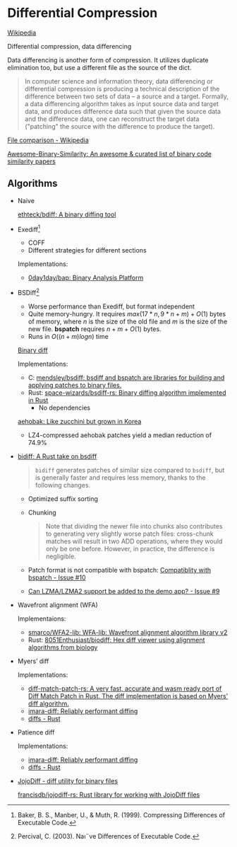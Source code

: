 # Differential Compression
[Wikipedia](https://en.wikipedia.org/wiki/Data_differencing)

Differential compression, data differencing

Data differencing is another form of compression. It utilizes duplicate elimination too, but use a different file as the source of the dict.

> In computer science and information theory, data differencing or differential compression is producing a technical description of the difference between two sets of data – a source and a target. Formally, a data differencing algorithm takes as input source data and target data, and produces difference data such that given the source data and the difference data, one can reconstruct the target data ("patching" the source with the difference to produce the target).

[File comparison - Wikipedia](https://en.wikipedia.org/wiki/File_comparison)

[Awesome-Binary-Similarity: An awesome & curated list of binary code similarity papers](https://github.com/SystemSecurityStorm/Awesome-Binary-Similarity)

## Algorithms
- Naive

  [ethteck/bdiff: A binary diffing tool](https://github.com/ethteck/bdiff)

- Exediff[^bakerCompressingDifferencesExecutable1999]
  - COFF
  - Different strategies for different sections

  Implementations:
  - [0day1day/bap: Binary Analysis Platform](https://github.com/0day1day/bap)

- BSDiff[^percivalNaiveDifferencesExecutable2003]
  - Worse performance than Exediff, but format independent
  - Quite memory-hungry. It requires $max(17*n,9*n+m)+O(1)$ bytes of memory, where $n$ is the size of the old file and $m$ is the size of the new file. **bspatch** requires $n+m+O(1)$ bytes.
  - Runs in $O((n+m) log n)$ time

  [Binary diff](https://www.daemonology.net/bsdiff/)

  Implementations:
  - C: [mendsley/bsdiff: bsdiff and bspatch are libraries for building and applying patches to binary files.](https://github.com/mendsley/bsdiff)
  - Rust: [space-wizards/bsdiff-rs: Binary diffing algorithm implemented in Rust](https://github.com/space-wizards/bsdiff-rs)
    - No dependencies

  [aehobak: Like zucchini but grown in Korea](https://github.com/barrbrain/aehobak)
  - LZ4-compressed aehobak patches yield a median reduction of 74.9%

- [bidiff: A Rust take on bsdiff](https://github.com/divvun/bidiff)

  > `bidiff` generates patches of similar size compared to `bsdiff`, but is generally faster and requires less memory, thanks to the following changes.
  - Optimized suffix sorting
  - Chunking

    > Note that dividing the newer file into chunks also contributes to generating very slightly worse patch files: cross-chunk matches will result in two ADD operations, where they would only be one before. However, in practice, the difference is negligible.

  - Patch format is not compatible with bspatch: [Compatiblity with bspatch - Issue #10](https://github.com/divvun/bidiff/issues/10)
  - [Can LZMA/LZMA2 support be added to the demo app? - Issue #9](https://github.com/divvun/bidiff/issues/9)

- Wavefront alignment (WFA)

  Implementaions:
  - [smarco/WFA2-lib: WFA-lib: Wavefront alignment algorithm library v2](https://github.com/smarco/WFA2-lib)
  - Rust: [8051Enthusiast/biodiff: Hex diff viewer using alignment algorithms from biology](https://github.com/8051Enthusiast/biodiff)

- Myers’ diff

  Implementations:
  - [diff-match-patch-rs: A very fast, accurate and wasm ready port of Diff Match Patch in Rust. The diff implementation is based on Myers' diff algorithm.](https://github.com/AnubhabB/diff-match-patch-rs)
  - [imara-diff: Reliably performant diffing](https://github.com/pascalkuthe/imara-diff)
  - [diffs - Rust](https://docs.rs/diffs/latest/diffs/)

- Patience diff

  Implementations:
  - [imara-diff: Reliably performant diffing](https://github.com/pascalkuthe/imara-diff)
  - [diffs - Rust](https://docs.rs/diffs/latest/diffs/)

- [JojoDiff - diff utility for binary files](https://jojodiff.sourceforge.net/)

  [francisdb/jojodiff-rs: Rust library for working with JojoDiff files](https://github.com/francisdb/jojodiff-rs)


[^bakerCompressingDifferencesExecutable1999]: Baker, B. S., Manber, U., & Muth, R. (1999). Compressing Differences of Executable Code.
[^percivalNaiveDifferencesExecutable2003]: Percival, C. (2003). Naı¨ve Differences of Executable Code.
